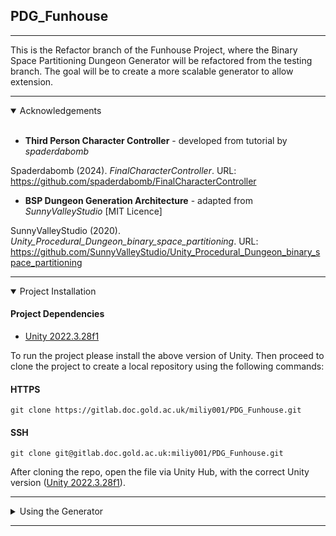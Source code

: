 ## PDG_Funhouse
---

This is the Refactor branch of the Funhouse Project, where the Binary Space Partitioning Dungeon Generator will be refactored from the testing branch.
The goal will be to create a more scalable generator to allow extension.  

--- 
<details open>

<summary> Acknowledgements </summary>

<br/>

- **Third Person Character Controller** - developed from tutorial by *spaderdabomb*

Spaderdabomb (2024). *FinalCharacterController*. URL: https://github.com/spaderdabomb/FinalCharacterController

- **BSP Dungeon Generation Architecture** - adapted from *SunnyValleyStudio* [MIT Licence]

SunnyValleyStudio (2020). *Unity_Procedural_Dungeon_binary_space_partitioning*. URL: https://github.com/SunnyValleyStudio/Unity_Procedural_Dungeon_binary_space_partitioning

  
</details>

--- 

<details open>

<summary> Project Installation </summary>

#### Project Dependencies
- [Unity 2022.3.28f1](https://unity.com/releases/editor/whats-new/2022.3.28#notes)

To run the project please install the above version of Unity. Then proceed to clone the project to create a local repository using the following commands:

#### HTTPS 
```   
git clone https://gitlab.doc.gold.ac.uk/miliy001/PDG_Funhouse.git 
```   

#### SSH
```   
git clone git@gitlab.doc.gold.ac.uk:miliy001/PDG_Funhouse.git
```
After cloning the repo, open the file via Unity Hub, with the correct Unity version ([Unity 2022.3.28f1](https://unity.com/releases/editor/whats-new/2022.3.28#notes)).
</details>

---

<details>
<summary> Using the Generator </summary>



#### DungeonGen GameObject
The generator will be found on the left-hand side in the hierarchy labeled DungeonGen:

![dungeongen](https://github.com/user-attachments/assets/c8f6d21d-ce5c-4ec9-a280-d04dfbefe89a)


It is possible to manipulate various fields by clicking on the DungeonGen game object such as the ones outlined below:

![dgvalues](https://github.com/user-attachments/assets/d2f7d59a-b05c-438d-ac46-11b9b799b7aa)
</details>

---

